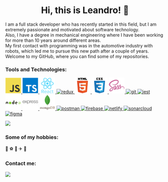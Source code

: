 

<h1 align="center">Hi, this is Leandro! 👋</h1>

<p align="left">
I am a full stack developer who has recently started in this field, but I am extremely passionate and motivated about software technology.
<br>
Also, I have a degree in mechanical engineering where I have been working for more than 10 years around different areas.
<br>
My first contact with programming was in the automotive industry with robots, which led me to pursue this new path after a couple of years.
<br>
Welcome to my GitHub, where you can find some of my repositories.
</p>


<h3 align="left">Tools and Technologies:</h3>

<p align="left"> <a href="https://developer.mozilla.org/en-US/docs/Web/JavaScript" target="_blank" rel="noreferrer"> <img src="https://raw.githubusercontent.com/devicons/devicon/master/icons/javascript/javascript-original.svg" alt="javascript" width="50" height="50"/> </a> <a href="https://www.typescriptlang.org/" target="_blank" rel="noreferrer"> <img src="https://raw.githubusercontent.com/devicons/devicon/master/icons/typescript/typescript-original.svg" alt="typescript" width="50" height="50"/> </a> <a href="https://reactjs.org/" target="_blank" rel="noreferrer"> <img src="https://raw.githubusercontent.com/devicons/devicon/master/icons/react/react-original-wordmark.svg" alt="react" width="50" height="50"/> </a> <a href="https://redux.js.org/" target="_blank" rel="noreferrer"> <img src="https://cdn.worldvectorlogo.com/logos/redux.svg" alt="redux" width="50" height="50"/> </a> <a href="https://www.w3.org/standards/webdesign/htmlcss" target="_blank" rel="noreferrer"> <img src="https://raw.githubusercontent.com/devicons/devicon/master/icons/html5/html5-original-wordmark.svg" alt="html5" width="50" height="50"/> </a> <a href="https://www.w3.org/standards/webdesign/htmlcss" target="_blank" rel="noreferrer"> <img src="https://raw.githubusercontent.com/devicons/devicon/master/icons/css3/css3-original-wordmark.svg" alt="css3" width="50" height="50"/> </a> <a href="https://sass-lang.com" target="_blank" rel="noreferrer"> <img src="https://raw.githubusercontent.com/devicons/devicon/master/icons/sass/sass-original.svg" alt="sass" width="50" height="50"/> </a> <a href="https://git-scm.com/" target="_blank" rel="noreferrer"> <img src="https://raw.githubusercontent.com/jmnote/z-icons/master/svg/git.svg" alt="git" width="50" height="50"/> </a> <a href="https://jestjs.io/" target="_blank" rel="noreferrer"> <img src="https://cdn.worldvectorlogo.com/logos/jest-2.svg" alt="jest" width="50" height="50"/> </a> <a href="https://nodejs.org" target="_blank" rel="noreferrer"> <img src="https://raw.githubusercontent.com/devicons/devicon/master/icons/nodejs/nodejs-original-wordmark.svg" alt="nodejs" width="50" height="50"/> </a> <a href="https://expressjs.com" target="_blank" rel="noreferrer"> <img src="https://raw.githubusercontent.com/devicons/devicon/master/icons/express/express-original-wordmark.svg" alt="expressjs" width="50" height="50"/> </a> <a href="https://www.mongodb.com/" target="_blank" rel="noreferrer"> <img src="https://raw.githubusercontent.com/devicons/devicon/master/icons/mongodb/mongodb-original-wordmark.svg" alt="mongodb" width="50" height="50"/> </a> <a href="https://www.postman.com/" target="_blank" rel="noreferrer"> <img src="https://www.svgrepo.com/show/354202/postman-icon.svg" alt="postman" width="50" height="50"/> </a> <a href="https://firebase.google.com/" target="_blank" rel="noreferrer"> <img src="https://cdn.worldvectorlogo.com/logos/firebase-1.svg" alt="firebase" width="50" height="50"/> </a> <a href="https://www.netlify.com/" target="_blank" rel="noreferrer"> <img src="https://cdn.worldvectorlogo.com/logos/netlify.svg" alt="netlify" width="50" height="50"/> </a> <a href="https://www.sonarsource.com/" target="_blank" rel="noreferrer"> <img src="https://cdn.worldvectorlogo.com/logos/sonarcloud-1.svg" alt="sonarcloud" width="50" height="50"/> </a> <a href="https://www.figma.com/" target="_blank" rel="noreferrer"> <img src="https://www.vectorlogo.zone/logos/figma/figma-icon.svg" alt="figma" width="50" height="50"/> </a> </p>

<p align="left">
  <a href="https://skillicons.dev">
    <img src="https://skillicons.dev/icons?i=js,react,redux,html,css,sass,git,github,jest,nodejs,express,mongodb,postman,firebase,netlify,figma"/>
  </a>
</p>


<h3 align="left">Some of my hobbies:</h3>

<p align="left">
🏀 ⚽ 🎸 ✈ 📖
</p>


<h3 align="left">Contact me:</h3>
<p align="left">
  <a href="https://www.linkedin.com/in/leandrolupano" target="blank">
    <img src="https://skillicons.dev/icons?i=linkedin"/>
  </a>
</p>


